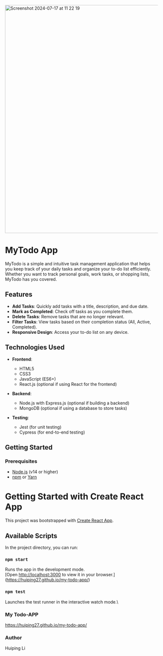 <img width="750" alt="Screenshot 2024-07-17 at 11 22 19" src="https://github.com/user-attachments/assets/282f573c-bcbd-4150-99c5-40cc6706c336">


# MyTodo App

MyTodo is a simple and intuitive task management application that helps you keep track of your daily tasks and organize your to-do list efficiently. Whether you want to track personal goals, work tasks, or shopping lists, MyTodo has you covered.

## Features

- **Add Tasks**: Quickly add tasks with a title, description, and due date.
- **Mark as Completed**: Check off tasks as you complete them.
- **Delete Tasks**: Remove tasks that are no longer relevant.
- **Filter Tasks**: View tasks based on their completion status (All, Active, Completed).
- **Responsive Design**: Access your to-do list on any device.

## Technologies Used

- **Frontend**: 
  - HTML5
  - CSS3
  - JavaScript (ES6+)
  - React.js (optional if using React for the frontend)
  
- **Backend**:
  - Node.js with Express.js (optional if building a backend)
  - MongoDB (optional if using a database to store tasks)
  
- **Testing**:
  - Jest (for unit testing)
  - Cypress (for end-to-end testing)

## Getting Started

### Prerequisites

- [Node.js](https://nodejs.org/) (v14 or higher)
- [npm](https://www.npmjs.com/) or [Yarn](https://yarnpkg.com/)

# Getting Started with Create React App

This project was bootstrapped with [Create React App](https://github.com/facebook/create-react-app).

## Available Scripts

In the project directory, you can run:

### `npm start`

Runs the app in the development mode.\
[Open [http://localhost:3000](http://localhost:3000) to view it in your browser.](https://huiping27.github.io/my-todo-app/)


### `npm test`

Launches the test runner in the interactive watch mode.\


### My Todo-APP

https://huiping27.github.io/my-todo-app/

### Author

Huiping Li
